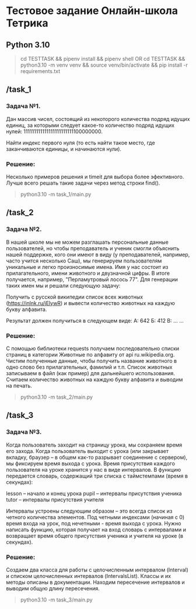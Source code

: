# Тестовое задание Онлайн-школа Тетрика
## Python 3.10

> cd TESTTASK && pipenv install && pipenv shell
OR
> cd TESTTASK && python3.10 -m venv venv && source venv/bin/activate && pip install -r requirements.txt

## /task_1
### Задача №1.
Дан массив чисел, состоящий из некоторого количества подряд идущих единиц, 
за которыми следует какое-то количество подряд идущих нулей: 
111111111111111111111111100000000.

Найти индекс первого нуля (то есть найти такое место, 
где заканчиваются единицы, и начинаются нули).

### Решение:
Несколько примеров решения и timeit для выбора более эфективного.
Лучше всего решать такие задачи через метод строки find().

> python3.10 -m task_1/main.py


## /task_2
### Задача №2.
В нашей школе мы не можем разглашать персональные данные пользователей, 
но чтобы преподаватель и ученик смогли объяснить нашей поддержке, 
кого они имеют в виду (у преподавателей, например, часто учится несколько Саш),
мы генерируем пользователям уникальные и легко произносимые имена. 
Имя у нас состоит из прилагательного, имени животного и двузначной цифры. 
В итоге получается, например, "Перламутровый лосось 77". Для генерации 
таких имен мы и решали следующую задачу:

Получить с русской википедии список всех животных (https://inlnk.ru/jElywR) 
и вывести количество животных на каждую букву алфавита. 

Результат должен получиться в следующем виде:
А: 642
Б: 412
В: ...
...

### Решение:
С помощью библиотеки requests получаем последовательно списки страниц в категории
Животные по алфавиту от api ru.wikipedia.org. Чистим полученные данные, чтобы получить
название животного в одно слово без прилагательных, фамилий и т.п. Список животных 
записываем в файл (как пример) для дальнейшего использования. Считаем количество 
животных на каждую букву алфавита и выводим на печать.

> python3.10 -m task_2/main.py

## /task_3
### Задача №3.
Когда пользователь заходит на страницу урока, мы сохраняем время его захода. 
Когда пользователь выходит с урока (или закрывает вкладку, браузер – 
в общем как-то разрывает соединение с сервером), мы фиксируем время выхода с урока. 
Время присутствия каждого пользователя на уроке хранится у нас в виде интервалов. 
В функцию передается словарь, содержащий три списка с таймстемпами (время в секундах):

lesson – начало и конец урока
pupil – интервалы присутствия ученика
tutor – интервалы присутствия учителя

Интервалы устроены следующим образом – это всегда список из четного количества элементов. 
Под четными индексами (начиная с 0) время входа на урок, под нечетными - время выхода с урока.
Нужно написать функцию, которая получает на вход словарь с интервалами и 
возвращает время общего присутствия ученика и учителя на уроке (в секундах).

### Решение:
Создаем два класса для работы с целочисленным интервалом (Interval) и списком целочисленных
интервалов (IntervalsList). Классы и их методы описаны в документации. Находим пересечение 
интервалов и выводим общую длину пересечения.

> python3.10 -m task_3/main.py

